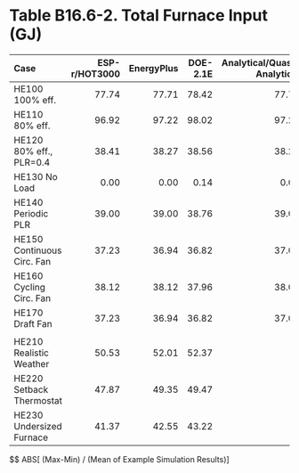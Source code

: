 # Table B16.6-2. Total Furnace Input (GJ)
| Case                       | ESP-r/HOT3000 | EnergyPlus | DOE-2.1E | Analytical/Quasi-Analytical |     |   Min |   Max |  Mean | Dev % $$ |     |  TEST | 
|:-------------------------- | -------------:| ----------:| --------:| ---------------------------:| ---:| -----:| -----:| -----:| --------:| ---:| -----:| 
| HE100 100% eff.            |         77.74 |      77.71 |    78.42 |                       77.71 |     | 77.71 | 78.42 | 77.90 |      0.9 |     | 78.42 | 
| HE110 80% eff.             |         96.92 |      97.22 |    98.02 |                       97.22 |     | 96.92 | 98.02 | 97.34 |      1.1 |     | 98.02 | 
| HE120 80% eff., PLR=0.4    |         38.41 |      38.27 |    38.56 |                       38.27 |     | 38.27 | 38.56 | 38.38 |      0.8 |     | 38.56 | 
| HE130 No Load              |          0.00 |       0.00 |     0.14 |                        0.00 |     |  0.00 |  0.14 |  0.04 |    400.0 |     |  0.14 | 
| HE140 Periodic PLR         |         39.00 |      39.00 |    38.76 |                       39.00 |     | 38.76 | 39.00 | 38.94 |      0.6 |     | 38.76 | 
| HE150 Continuous Circ. Fan |         37.23 |      36.94 |    36.82 |                       37.02 |     | 36.82 | 37.23 | 37.00 |      1.1 |     | 36.82 | 
| HE160 Cycling Circ. Fan    |         38.12 |      38.12 |    37.96 |                       38.09 |     | 37.96 | 38.12 | 38.07 |      0.4 |     | 37.96 | 
| HE170 Draft Fan            |         37.23 |      36.94 |    36.82 |                       37.02 |     | 36.82 | 37.23 | 37.00 |      1.1 |     | 36.82 | 
|                            | 
| HE210 Realistic Weather    |         50.53 |      52.01 |    52.37 |                             |     | 50.53 | 52.37 | 51.64 |      3.6 |     | 52.37 | 
| HE220 Setback Thermostat   |         47.87 |      49.35 |    49.47 |                             |     | 47.87 | 49.47 | 48.89 |      3.3 |     | 49.47 | 
| HE230 Undersized Furnace   |         41.37 |      42.55 |    43.22 |                             |     | 41.37 | 43.22 | 42.38 |      4.4 |     | 43.22 | 

$$ ABS[ (Max-Min) / (Mean of Example Simulation Results)]


